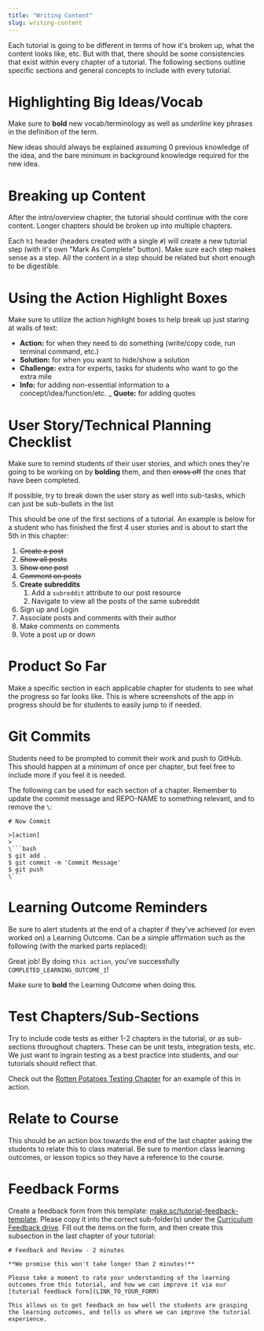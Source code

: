 ```yaml
---
title: "Writing Content"
slug: writing-content
---
```


Each tutorial is going to be different in terms of how it's broken up, what the content looks like, etc. But with that, there should be some consistencies that exist within every chapter of a tutorial. The following sections outline specific sections and general concepts to include with every tutorial.

# Highlighting Big Ideas/Vocab

Make sure to **bold** new vocab/terminology as well as _underline_ key phrases in the definition of the term.

New ideas should always be explained assuming 0 previous knowledge of the idea, and the bare minimum in background knowledge required for the new idea.

# Breaking up Content

After the intro/overview chapter, the tutorial should continue with the core content. Longer chapters should be broken up into multiple chapters.

Each `h1` header (headers created with a single `#`) will create a new tutorial step (with it's own "Mark As Complete" button). Make sure each step makes sense as a step. All the content in a step should be related but short enough to be digestible.

# Using the Action Highlight Boxes

Make sure to utilize the action highlight boxes to help break up just staring at walls of text:

- **Action:** for when they need to do something (write/copy code, run terminal command, etc.)
- **Solution:** for when you want to hide/show a solution
- **Challenge:** extra for experts, tasks for students who want to go the extra mile
- **Info:** for adding non-essential information to a concept/idea/function/etc.
_ **Quote:** for adding quotes

# User Story/Technical Planning Checklist

Make sure to remind students of their user stories, and which ones they're going to be working on by **bolding** them, and then ~~cross off~~ the ones that have been completed.

If possible, try to break down the user story as well into sub-tasks, which can just be sub-bullets in the list

This should be one of the first sections of a tutorial. An example is below for a student who has finished the first 4 user stories and is about to start the 5th in this chapter:

1. ~~Create a post~~
1. ~~Show all posts~~
1. ~~Show one post~~
1. ~~Comment on posts~~
1. **Create subreddits**
    1. Add a `subreddit` attribute to our post resource
    1. Navigate to view all the posts of the same subreddit
1. Sign up and Login
1. Associate posts and comments with their author
1. Make comments on comments
1. Vote a post up or down


# Product So Far

Make a specific section in each applicable chapter for students to see what the progress so far looks like. This is where screenshots of the app in progress should be for students to easily jump to if needed.

# Git Commits

Students need to be prompted to commit their work and push to GitHub. This should happen at a _minimum_ of once per chapter, but feel free to include more if you feel it is needed.

The following can be used for each section of a chapter. Remember to update the commit message and REPO-NAME to something relevant, and to remove the `\`:

```
# Now Commit

>[action]
>
\```bash
$ git add .
$ git commit -m 'Commit Message'
$ git push
\```
```

# Learning Outcome Reminders

Be sure to alert students at the end of a chapter if they've achieved (or even worked on) a Learning Outcome. Can be a simple affirmation such as the following (with the marked parts replaced):

Great job! By doing `this action`, you've successfully `COMPLETED_LEARNING_OUTCOME_1`!

Make sure to **bold** the Learning Outcome when doing this.

# Test Chapters/Sub-Sections

Try to include code tests as either 1-2 chapters in the tutorial, or as sub-sections throughout chapters. These can be unit tests, integration tests, etc. We just want to ingrain testing as a best practice into students, and our tutorials should reflect that.

Check out the [Rotten Potatoes Testing Chapter](https://www.makeschool.com/academy/track/rotten-potatoes---movie-reviews-with-express-js/tutorial/adding-tests) for an example of this in action.

# Relate to Course

This should be an action box towards the end of the last chapter asking the students to relate this to class material. Be sure to mention class learning outcomes, or lesson topics so they have a reference to the course.

# Feedback Forms

Create a feedback form from this template: [make.sc/tutorial-feedback-template](make.sc/tutorial-feedback-template). Please copy it into the correct sub-folder(s) under the [Curriculum Feedback drive](https://drive.google.com/drive/u/1/folders/1a2RvX9RDU9TOPdrGYPfQU1e1j1y2ZR6Z).
Fill out the items on the form, and then create this subsection in the last chapter of your tutorial:

```
# Feedback and Review - 2 minutes

**We promise this won't take longer than 2 minutes!**

Please take a moment to rate your understanding of the learning outcomes from this tutorial, and how we can improve it via our [tutorial feedback form](LINK_TO_YOUR_FORM)

This allows us to get feedback on how well the students are grasping the learning outcomes, and tells us where we can improve the tutorial experience.
```
